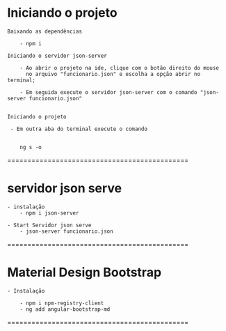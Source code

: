 # Iniciando o projeto

    Baixando as dependências

        - npm i

    Iniciando o servidor json-server

        - Ao abrir o projeto na ide, clique com o botão direito do mouse 
          no arquivo "funcionario.json" e escolha a opção abrir no terminal;

        - Em seguida execute o servidor json-server com o comando "json-server funcionario.json"
           

    Iniciando o projeto

     - Em outra aba do terminal execute o comando

        
        ng s -o

=============================================

# servidor json serve

    - instalação 
        - npm i json-server

    - Start Servidor json serve
        - json-server funcionario.json

=============================================

# Material Design Bootstrap

    - Instalação 

        - npm i npm-registry-client
        - ng add angular-bootstrap-md

=============================================
